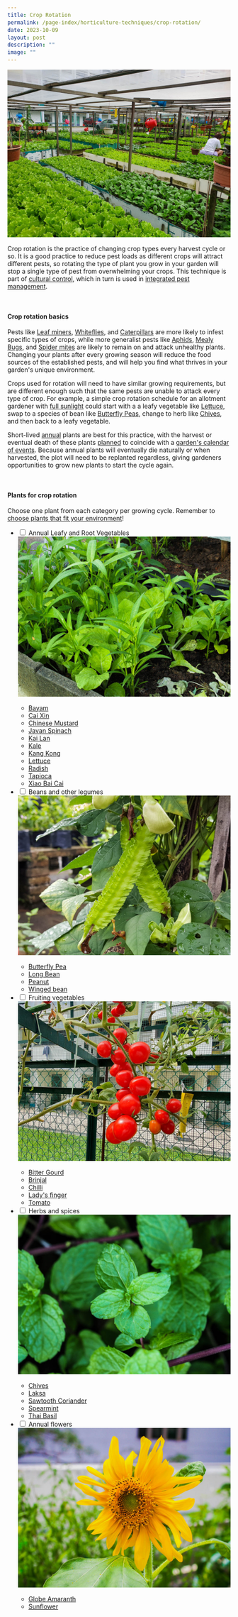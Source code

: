 ```yaml
---
title: Crop Rotation
permalink: /page-index/horticulture-techniques/crop-rotation/
date: 2023-10-09
layout: post
description: ""
image: ""
---
```

<section>
	<img title="A Community Garden growing a variety of leafy vegetables for an event. Photo by Jacqueline Chua." src="/images/Garden%20design/BukitPanjangZone8_JacChua.jpg">
	<p>Crop rotation is the practice of changing crop types every harvest cycle or so. It is a good practice to reduce pest loads as different crops will attract different pests, so rotating the type of plant you grow in your garden will stop a single type of pest from overwhelming your crops. This technique is part of <a href="/page-index/horticulture-techniques/pest-control/#cultural_control">cultural control</a>, which in turn is used in <a href="/page-index/horticulture-techniques/ipm/">integrated pest management</a>.</p>
<br>	
</section>
<section>
	<h4>Crop rotation basics</h4>
	<p>Pests like <a href="/page-index/pests/leaf-miner/">Leaf miners</a>, <a href="/page-index/pests/whiteflies/">Whiteflies</a>, and <a href="/page-index/pests/caterpillars/">Caterpillars</a> are more likely to infest specific types of crops, while more generalist pests like <a href="/page-index/pests/aphids/">Aphids</a>, <a href="/page-index/pests/mealy-bugs/">Mealy Bugs</a>, and <a href="/page-index/pests/spider-mites/">Spider mites</a> are likely to remain on and attack unhealthy plants. Changing your plants after every growing season will reduce the food sources of the established pests, and will help you find what thrives in your garden's unique environment.</p>
	<p>Crops used for rotation will need to have similar growing requirements, but are different enough such that the same pests are unable to attack every type of crop. For example, a simple crop rotation schedule for an allotment gardener with <a href="/page-index/horticulture-techniques/gauging-light/">full sunlight</a> could start with a a leafy vegetable like <a href="/page-index/edible-plants/lettuce/">Lettuce</a>, swap to a species of bean like <a href="/page-index/edible-plants/butterfly-pea/">Butterfly Peas</a>, change to herb like <a href="/page-index/edible-plants/chives/">Chives</a>, and then back to a leafy vegetable.</p>
	<p>Short-lived <a href="/learn-more-about-gardening/glossary/#a">annual</a> plants are best for this practice, with the harvest or eventual death of these plants <a href="/digital-tools/sowing-planner/"> planned</a> to coincide with a <a href="/page-index/garden-group-management/managing-a-community-garden-group/">garden's calendar of events</a>. Because annual plants will eventually die naturally or when harvested, the plot will need to be replanted regardless, giving gardeners opportunities to grow new plants to start the cycle again.</p>
<br>
</section>
<section>
	<h4>Plants for crop rotation</h4>
	<p>Choose one plant from each category per growing cycle. Remember to <a href="/page-index/horticulture-techniques/choosing-plants/">choose plants that fit your environment</a>!</p>
	<ul class="jekyllcodex_accordion">
		<li><input type="checkbox" id="accordion1">
		<label for="accordion1">Annual Leafy and Root Vegetables</label><div>
			<img title="Leafy Vegetables growing in a Community Garden. Photo by Jacqueline Chua." src="/images/Plants/LeafyVeg_JacChua.jpg">
			<ul>
				<li><a href="/page-index/edible-plants/bayam/">Bayam</a></li>
				<li><a href="/page-index/edible-plants/cai-xin/">Cai Xin</a></li>
				<li><a href="/page-index/edible-plants/chinese-mustard/">Chinese Mustard</a></li>
				<li><a href="/page-index/edible-plants/javan-spinach/">Javan Spinach</a></li>
				<li><a href="/page-index/edible-plants/kai-lan/">Kai Lan</a></li>
				<li><a href="/page-index/edible-plants/kale/">Kale</a></li>
				<li><a href="/page-index/edible-plants/kang-kong/">Kang Kong</a></li>
				<li><a href="/page-index/edible-plants/lettuce/">Lettuce</a></li>
				<li><a href="/page-index/edible-plants/radish/">Radish</a></li>
				<li><a href="/page-index/edible-plants/tapioca/">Tapioca</a></li>
				<li><a href="/page-index/edible-plants/xiao-bai-cai/">Xiao Bai Cai</a></li>
			</ul>
			</div></li>
		<li><input type="checkbox" id="accordion2">
		<label for="accordion2">Beans and other legumes</label><div>
			<img title="Winged beans. Photo by Jacqueline Chua." src="/images/Plants/WingedBean_JacChua%20(2).jpg"> 
					<ul>
				<li><a href="/page-index/edible-plants/butterfly-pea/">Butterfly Pea</a></li>
				<li><a href="/page-index/edible-plants/long-bean/">Long Bean</a></li>
				<li><a href="/page-index/edible-plants/peanut/">Peanut</a></li>
				<li><a href="/page-index/edible-plants/winged-bean/">Winged bean</a></li>
			</ul>
			</div></li>
		<li><input type="checkbox" id="accordion3">
		<label for="accordion3">Fruiting vegetables</label><div>
			<img title="Cherry Tomatoes. Photo by Jacqueline Chua." src="/images/Plants/Tomato_JacChua%20(4).jpg"> 
								<ul>
									<li><a href="/page-index/edible-plants/bitter-gourd/">Bitter Gourd</a></li>
				<li><a href="/page-index/edible-plants/brinjal/">Brinjal</a></li>
				<li><a href="/page-index/edible-plants/chilli/">Chilli</a></li>
				<li><a href="/page-index/edible-plants/ladys-finger/">Lady's finger</a></li>
				<li><a href="/page-index/edible-plants/tomato/">Tomato</a></li>
			</ul>
			</div></li>
		<li><input type="checkbox" id="accordion4">
		<label for="accordion4">Herbs and spices</label><div>
			<img title="Spearmint. Photo by Jacqueline Chua." src="/images/Plants/EnglishMint_JacChua%20(2).jpg"> 
											<ul>
				<li><a href="/page-index/edible-plants/chives/">Chives</a></li>
				<li><a href="/page-index/edible-plants/laksa/">Laksa</a></li>
				<li><a href="/page-index/edible-plants/sawtooth-corriander/">Sawtooth Coriander</a></li>
				<li><a href="/page-index/edible-plants/spearmint/">Spearmint</a></li>
				<li><a href="/page-index/edible-plants/thai-basil/">Thai Basil</a></li>
			</ul>
			</div></li>
		<li><input type="checkbox" id="accordion5">
		<label for="accordion5">Annual flowers</label><div>
			<img title="A sunflower. Photo by Jacqueline Chua." src="/images/Plants/SunflowerJacChua%20(1).jpg"> 
														<ul>
					<li><a href="/page-index/ornamental-plants/globe-amaranth/">Globe Amaranth</a></li>
				<li><a href="/page-index/edible-plants/sunflower/">Sunflower</a></li>
			</ul>
			</div></li>
		</ul>
	<br>
</section>